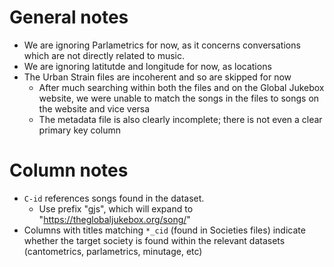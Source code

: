# General notes

- We are ignoring Parlametrics for now, as it concerns conversations which are not directly related to music.
- We are ignoring latitutde and longitude for now, as locations
- The Urban Strain files are incoherent and so are skipped for now
    - After much searching within both the files and on the Global Jukebox website, we were unable to match the songs in the files to songs on the website and vice versa
    - The metadata file is also clearly incomplete; there is not even a clear primary key column

# Column notes
- `C-id` references songs found in the dataset.
    - Use prefix "gjs", which will expand to "https://theglobaljukebox.org/song/"
- Columns with titles matching `*_cid` (found in Societies files) indicate whether the target society is found within the relevant datasets (cantometrics, parlametrics, minutage, etc)
